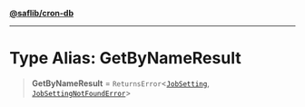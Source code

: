 [**@saflib/cron-db**](../index.md)

---

# Type Alias: GetByNameResult

> **GetByNameResult** = `ReturnsError`\<[`JobSetting`](../interfaces/JobSetting.md), [`JobSettingNotFoundError`](../classes/JobSettingNotFoundError.md)\>
